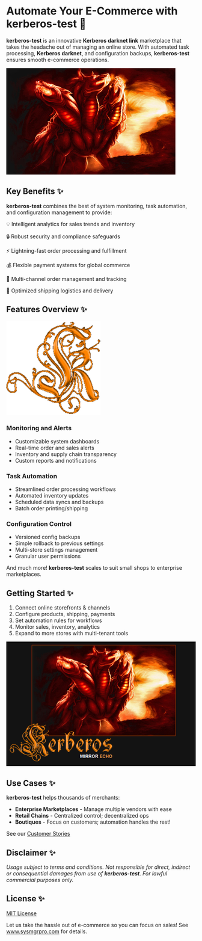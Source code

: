 # Automate Your E-Commerce with **kerberos-test** 🚀

**kerberos-test** is an innovative **Kerberos darknet link** marketplace that takes the headache out of managing an online store. With automated task processing, **Kerberos darknet**, and configuration backups, **kerberos-test** ensures smooth e-commerce operations.

![E-commerce automation dashboard screenshot](.github/assets/images/readme/shop/features/kerberos1.jpg)

## Key Benefits ✨

**kerberos-test** combines the best of system monitoring, task automation, and configuration management to provide:

💡 Intelligent analytics for sales trends and inventory

🔒 Robust security and compliance safeguards

⚡ Lightning-fast order processing and fulfillment

💰 Flexible payment systems for global commerce

🛒 Multi-channel order management and tracking

🚚 Optimized shipping logistics and delivery

## Features Overview ✨

![**kerberos-test** features graphic](.github/assets/images/readme/shop/features/de82fdc9134c5f60a69216328fd851a6b02c0a54.png)

### Monitoring and Alerts

- Customizable system dashboards
- Real-time order and sales alerts
- Inventory and supply chain transparency
- Custom reports and notifications

### Task Automation

- Streamlined order processing workflows
- Automated inventory updates
- Scheduled data syncs and backups
- Batch order printing/shipping

### Configuration Control

- Versioned config backups
- Simple rollback to previous settings
- Multi-store settings management
- Granular user permissions

And much more! **kerberos-test** scales to suit small shops to enterprise marketplaces.

## Getting Started ✨

1. Connect online storefronts & channels
2. Configure products, shipping, payments
3. Set automation rules for workflows
4. Monitor sales, inventory, analytics
5. Expand to more stores with multi-tenant tools

![Store manager dashboard view](.github/assets/images/readme/shop/features/How-To-Download-KMSAuto.png)

## Use Cases ✨

**kerberos-test** helps thousands of merchants:

- **Enterprise Marketplaces** - Manage multiple vendors with ease
- **Retail Chains** - Centralized control; decentralized ops
- **Boutiques** - Focus on customers; automation handles the rest!

See our [Customer Stories](http://www.sysmgrpro.com/customers)

## Disclaimer ✨

*Usage subject to terms and conditions. Not responsible for direct, indirect or consequential damages from use of **kerberos-test**. For lawful commercial purposes only.*

## License ✨

[MIT License](LICENSE)

Let us take the hassle out of e-commerce so you can focus on sales! See www.sysmgrpro.com for details.